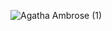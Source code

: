 ![Agatha Ambrose (1)](https://user-images.githubusercontent.com/73320658/115612844-b4267200-a2b9-11eb-95a3-6da768ada5e9.gif)


<!---
agathambrose/agathambrose is a ✨ special ✨ repository because its `README.md` (this file) appears on your GitHub profile.
You can click the Preview link to take a look at your changes.
--->
